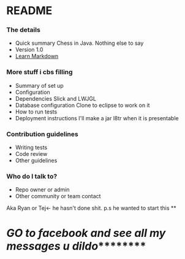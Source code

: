 # README #



### The details ###

* Quick summary
Chess in Java. Nothing else to say
* Version
1.0
* [Learn Markdown](https://bitbucket.org/tutorials/markdowndemo)

### More stuff i cbs filling ###

* Summary of set up
* Configuration
* Dependencies
Slick and LWJGL
* Database configuration
Clone to eclipse to work on it
* How to run tests
* Deployment instructions
I'll make a jar l8tr when it is presentable

### Contribution guidelines ###

* Writing tests
* Code review
* Other guidelines

### Who do I talk to? ###

* Repo owner or admin
* Other community or team contact

Aka Ryan or Tej<- he hasn't done shit. p.s he wanted to start this
**
# ***GO to facebook and see all my messages u dildo*********** #